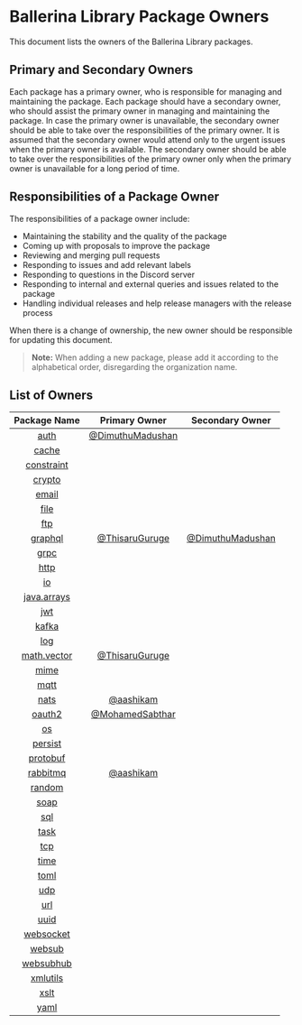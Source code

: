 # Ballerina Library Package Owners

This document lists the owners of the Ballerina Library packages.

## Primary and Secondary Owners

Each package has a primary owner, who is responsible for managing and maintaining the package. Each package should have a secondary owner, who should assist the primary owner in managing and maintaining the package. In case the primary owner is unavailable, the secondary owner should be able to take over the responsibilities of the primary owner. It is assumed that the secondary owner would attend only to the urgent issues when the primary owner is available. The secondary owner should be able to take over the responsibilities of the primary owner only when the primary owner is unavailable for a long period of time.

## Responsibilities of a Package Owner

The responsibilities of a package owner include:

- Maintaining the stability and the quality of the package
- Coming up with proposals to improve the package
- Reviewing and merging pull requests
- Responding to issues and add relevant labels
- Responding to questions in the Discord server
- Responding to internal and external queries and issues related to the package
- Handling individual releases and help release managers with the release process

When there is a change of ownership, the new owner should be responsible for updating this document.

>**Note:** When adding a new package, please add it according to the alphabetical order, disregarding the organization name.

## List of Owners

| Package Name | Primary Owner | Secondary Owner |
| :---: | :---: | :---: |
| [auth](https://github.com/ballerina-platform/module-ballerina-auth) | [@DimuthuMadushan](https://github.com/DimuthuMadushan) |  |
| [cache](https://github.com/ballerina-platform/module-ballerina-cache) |  |  |
| [constraint](https://github.com/ballerina-platform/module-ballerina-constraint) |  |  |
| [crypto](https://github.com/ballerina-platform/module-ballerina-crypto) |  |  |
| [email](https://github.com/ballerina-platform/module-ballerina-email) |  |  |
| [file](https://github.com/ballerina-platform/module-ballerina-file) |  |  |
| [ftp](https://github.com/ballerina-platform/module-ballerina-ftp) |  |  |
| [graphql](https://github.com/ballerina-platform/module-ballerina-graphql) | [@ThisaruGuruge](https://github.com/ThisaruGuruge) | [@DimuthuMadushan](https://github.com/DimuthuMadushan) |
| [grpc](https://github.com/ballerina-platform/module-ballerina-grpc) |  |  |
| [http](https://github.com/ballerina-platform/module-ballerina-http) |  |  |
| [io](https://github.com/ballerina-platform/module-ballerina-io) |  |  |
| [java.arrays](https://github.com/ballerina-platform/module-ballerina-java.arrays) |  |  |
| [jwt](https://github.com/ballerina-platform/module-ballerina-jwt) |  |  |
| [kafka](https://github.com/ballerina-platform/module-ballerinax-kafka) |  |  |
| [log](https://github.com/ballerina-platform/module-ballerina-log) |  |  |
| [math.vector](https://github.com/ballerina-platform/module-ballerina-math.vector) | [@ThisaruGuruge](https://github.com/ThisaruGuruge) |  |
| [mime](https://github.com/ballerina-platform/module-ballerina-mime) |  |  |
| [mqtt](https://github.com/ballerina-platform/module-ballerina-mqtt) |  |  |
| [nats](https://github.com/ballerina-platform/module-ballerinax-nats) | [@aashikam](https://github.com/aashikam) |  |
| [oauth2](https://github.com/ballerina-platform/module-ballerina-oauth2) | [@MohamedSabthar](https://github.com/MohamedSabthar) |  |
| [os](https://github.com/ballerina-platform/module-ballerina-os) |  |  |
| [persist](https://github.com/ballerina-platform/module-ballerina-persist) |  |  |
| [protobuf](https://github.com/ballerina-platform/module-ballerina-protobuf) |  |  |
| [rabbitmq](https://github.com/ballerina-platform/module-ballerinax-rabbitmq) | [@aashikam](https://github.com/aashikam) |  |
| [random](https://github.com/ballerina-platform/module-ballerina-random) |  |  |
| [soap](https://github.com/ballerina-platform/module-ballerina-soap) |  |  |
| [sql](https://github.com/ballerina-platform/module-ballerina-sql) |  |  |
| [task](https://github.com/ballerina-platform/module-ballerina-task) |  |  |
| [tcp](https://github.com/ballerina-platform/module-ballerina-tcp) |  |  |
| [time](https://github.com/ballerina-platform/module-ballerina-time) |  |  |
| [toml](https://github.com/ballerina-platform/module-ballerina-toml) |  |  |
| [udp](https://github.com/ballerina-platform/module-ballerina-udp) |  |  |
| [url](https://github.com/ballerina-platform/module-ballerina-url) |  |  |
| [uuid](https://github.com/ballerina-platform/module-ballerina-uuid) |  |  |
| [websocket](https://github.com/ballerina-platform/module-ballerina-websocket) |  |  |
| [websub](https://github.com/ballerina-platform/module-ballerina-websub) |  |  |
| [websubhub](https://github.com/ballerina-platform/module-ballerina-websubhub) |  |  |
| [xmlutils](https://github.com/ballerina-platform/module-ballerina-xmlutils) |  |  |
| [xslt](https://github.com/ballerina-platform/module-ballerina-xslt) |  |  |
| [yaml](https://github.com/ballerina-platform/module-ballerina-yaml) |  |  |
